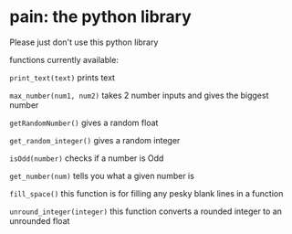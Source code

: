 # pain: the python library
Please just don't use this python library


functions currently available:

``
print_text(text)
``
prints text


``
max_number(num1, num2)
``
takes 2 number inputs and gives the biggest number

``
getRandomNumber()
``
gives a random float

``
get_random_integer()
``
gives a random integer

``
isOdd(number)
``
checks if a number is Odd

``
get_number(num)
``
tells you what a given number is

``
fill_space()
``
this function is for filling any pesky blank lines in a function

``
unround_integer(integer)
``
this function converts a rounded integer to an unrounded float
